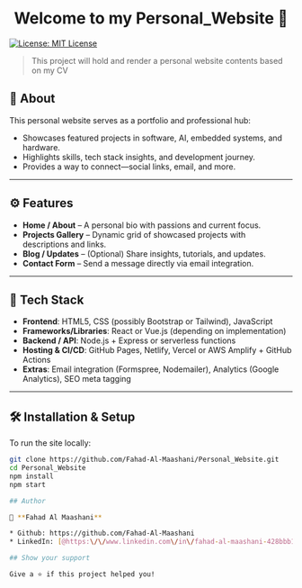 <h1 align="center">Welcome to my Personal_Website 👋</h1>
<p>
  <a href="#" target="_blank">
    <img alt="License: MIT License" src="https://img.shields.io/badge/License-MIT License-yellow.svg" />
  </a>
</p>

> This project will hold and render a personal website contents based on my CV

## 🚀 About

This personal website serves as a portfolio and professional hub:
- Showcases featured projects in software, AI, embedded systems, and hardware.
- Highlights skills, tech stack insights, and development journey.
- Provides a way to connect—social links, email, and more.
---

## ⚙️ Features

- **Home / About** – A personal bio with passions and current focus.
- **Projects Gallery** – Dynamic grid of showcased projects with descriptions and links.
- **Blog / Updates** – (Optional) Share insights, tutorials, and updates.
- **Contact Form** – Send a message directly via email integration.

---

## 🧰 Tech Stack

- **Frontend**: HTML5, CSS (possibly Bootstrap or Tailwind), JavaScript
- **Frameworks/Libraries**: React or Vue.js (depending on implementation)
- **Backend / API**: Node.js + Express or serverless functions
- **Hosting & CI/CD**: GitHub Pages, Netlify, Vercel or AWS Amplify + GitHub Actions
- **Extras**: Email integration (Formspree, Nodemailer), Analytics (Google Analytics), SEO meta tagging

---

## 🛠️ Installation & Setup

To run the site locally:

```bash
git clone https://github.com/Fahad-Al-Maashani/Personal_Website.git
cd Personal_Website
npm install
npm start

## Author

👤 **Fahad Al Maashani**

* Github: https://github.com/Fahad-Al-Maashani
* LinkedIn: [@https:\/\/www.linkedin.com\/in\/fahad-al-maashani-428bbb190\/](https://linkedin.com/in/https:\/\/www.linkedin.com\/in\/fahad-al-maashani-428bbb190\/)

## Show your support

Give a ⭐️ if this project helped you!


